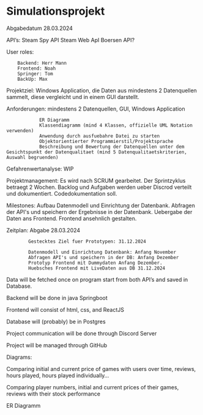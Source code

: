 ﻿# Simulationsprojekt

Abgabedatum 28.03.2024

API’s: 	Steam Spy API
		Steam Web ApI
		Boersen API?


User roles: 

		Backend: Herr Mann
		Frontend: Noah
		Springer: Tom
  		BackUp: Max


Projektziel: Windows Application, die Daten aus mindestens 2 Datenquellen sammelt, diese vergleicht und in einem GUI darstellt.

Anforderungen: 	mindestens 2 Datenquellen,  GUI, Windows Application

				ER Diagramm
				Klassendiagramm (mind 4 Klassen, offizielle UML Notation verwenden)
				Anwendung durch ausfuebahre Datei zu starten
				Objektorientierter Programmierstil/Projektsprache
				Beschreibung und Bewertung der Datenquellen unter dem Gesichtspunkt der Datenqualitaet (mind 5 Datenqualitaetskriterien, Auswahl begruenden) 

Gefahrenwertanalyse:
					WIP

Projektmanagement:
					Es wird nach SCRUM gearbeitet. Der Sprintzyklus betraegt 2 Wochen. Backlog und Aufgaben werden ueber Discrod verteilt und dokumentiert.
					Codedokumentation soll.

Milestones: Aufbau Datenmodell und Einrichtung der Datenbank.
			Abfragen der API's und speichern der Ergebnisse in der Datenbank.
			Uebergabe der Daten ans Frontend.
			Frontend ansehnlich gestalten.

Zeitplan: 	Abgabe 28.03.2024

			Gestecktes Ziel fuer Prototypen: 31.12.2024

			Datenmodell und Einrichtung Datenbank: Anfang November
			Abfragen API's und speichern in der DB: Anfang Dezember
			Prototyp Frontend mit Dummydaten Anfang Dezember.
			Huebsches Frontend mit LiveDaten aus DB 31.12.2024			


Data will be fetched once on program start from both API’s and saved in Database. 

Backend will be done in java Springboot

Frontend will consist of html, css, and ReactJS

Database will (probably) be in Postgres

Project communication will be done through Discord Server

Project will be managed through GitHub

Diagrams: 

Comparing initial and current price of games with users over time, reviews, hours played, hours played individually…

Comparing player numbers, initial and current prices of their games, reviews with their stock performance

ER Diagramm

